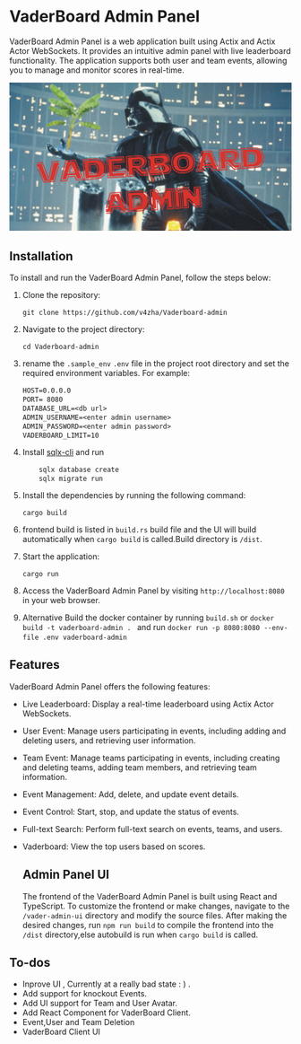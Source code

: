 # VaderBoard Admin Panel

VaderBoard Admin Panel is a web application built using Actix and Actix Actor WebSockets. It provides an intuitive admin panel with live leaderboard functionality. The application supports both user and team events, allowing you to manage and monitor scores in real-time.

![Vaderboard Admin](/assets/v-admin.png)

## Installation

To install and run the VaderBoard Admin Panel, follow the steps below:

1. Clone the repository:

    ```
    git clone https://github.com/v4zha/Vaderboard-admin
    ```

2. Navigate to the project directory:

    ```
    cd Vaderboard-admin
    ```

3. rename the `.sample_env` `.env` file in the project root directory and set the required environment variables. For example:

    ```
    HOST=0.0.0.0
    PORT= 8080
    DATABASE_URL=<db url>
    ADMIN_USERNAME=<enter admin username>
    ADMIN_PASSWORD=<enter admin password>
    VADERBOARD_LIMIT=10
    ```

4. Install [sqlx-cli](https://crates.io/crates/sqlx-cli)
   and run
    ```
        sqlx database create
        sqlx migrate run
    ```
5. Install the dependencies by running the following command:

    ```
    cargo build
    ```

6. frontend build is listed in `build.rs` build file and the UI will build automatically when `cargo build` is called.Build directory is `/dist`.

7. Start the application:

    ```
    cargo run
    ```

8. Access the VaderBoard Admin Panel by visiting `http://localhost:8080` in your web browser.

9. Alternative Build the docker container by running `build.sh` or `docker build -t vaderboard-admin . ` and run `docker run -p 8080:8080 --env-file .env vaderboard-admin`

## Features

VaderBoard Admin Panel offers the following features:

-   Live Leaderboard: Display a real-time leaderboard using Actix Actor WebSockets.
-   User Event: Manage users participating in events, including adding and deleting users, and retrieving user information.
-   Team Event: Manage teams participating in events, including creating and deleting teams, adding team members, and retrieving team information.
-   Event Management: Add, delete, and update event details.
-   Event Control: Start, stop, and update the status of events.
-   Full-text Search: Perform full-text search on events, teams, and users.
-   Vaderboard: View the top users based on scores.

    ## Admin Panel UI

    The frontend of the VaderBoard Admin Panel is built using React and TypeScript. To customize the frontend or make changes, navigate to the `/vader-admin-ui` directory and modify the source files. After making the desired changes, run `npm run build` to compile the frontend into the `/dist` directory,else autobuild is run when `cargo build` is called.

## To-dos

-   Inprove UI , Currently at a really bad state : ) .
-   Add support for knockout Events.
-   Add UI support for Team and User Avatar.
-   Add React Component for VaderBoard Client.
-   Event,User and Team Deletion
-   VaderBoard Client UI
